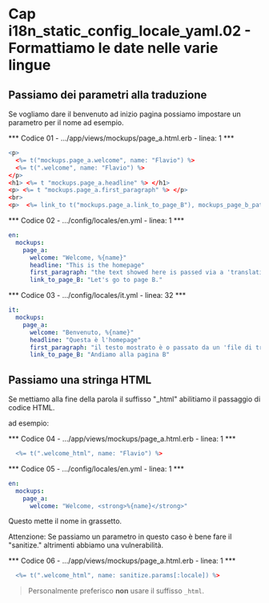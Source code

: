 # <a name="top"></a> Cap i18n_static_config_locale_yaml.02 - Formattiamo le date nelle varie lingue



## Passiamo dei parametri alla traduzione

Se vogliamo dare il benvenuto ad inizio pagina possiamo impostare un parametro per il nome ad esempio.

*** Codice 01 - .../app/views/mockups/page_a.html.erb - linea: 1 ***

```r
<p> 
  <%= t("mockups.page_a.welcome", name: "Flavio") %>
  <%= t(".welcome", name: "Flavio") %>
</p>
<h1> <%= t "mockups.page_a.headline" %> </h1>
<p> <%= t "mockups.page_a.first_paragraph" %> </p>
<br>
<p>  <%= link_to t("mockups.page_a.link_to_page_B"), mockups_page_b_path %> </p>
```


*** Codice 02 - .../config/locales/en.yml - linea: 1 ***

```yml
en:
  mockups:
    page_a:
      welcome: "Welcome, %{name}"
      headline: "This is the homepage"
      first_paragraph: "the text showed here is passed via a 'translation file' and this means that our application is ready to support more languages."
      link_to_page_B: "Let's go to page B."
```

*** Codice 03 - .../config/locales/it.yml - linea: 32 ***

```yml
it:
  mockups:
    page_a:
      welcome: "Benvenuto, %{name}"
      headline: "Questa è l'homepage"
      first_paragraph: "il testo mostrato è o passato da un 'file di traduzione' e questo significa che la nostra applicazione è pronta a supportare più lingue."
      link_to_page_B: "Andiamo alla pagina B"
```



## Passiamo una stringa HTML

Se mettiamo alla fine della parola il suffisso "_html" abilitiamo il passaggio di codice HTML.

ad esempio:

*** Codice 04 - .../app/views/mockups/page_a.html.erb - linea: 1 ***

```r
  <%= t(".welcome_html", name: "Flavio") %>
```

*** Codice 05 - .../config/locales/en.yml - linea: 1 ***

```yml
en:
  mockups:
    page_a:
      welcome: "Welcome, <strong>%{name}</strong>"
```

Questo mette il nome in grassetto.

Attenzione: Se passiamo un parametro in questo caso è bene fare il "sanitize." altrimenti abbiamo una vulnerabilità.

*** Codice 06 - .../app/views/mockups/page_a.html.erb - linea: 1 ***

```r
  <%= t(".welcome_html", name: sanitize.params[:locale]) %>
```

> Personalmente preferisco **non** usare il suffisso `_html`.

